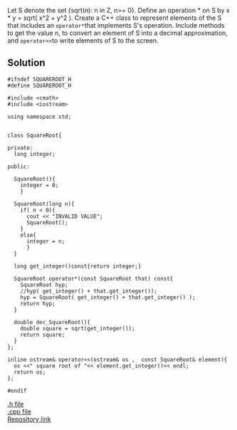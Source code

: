 
Let S denote the set {sqrt(n): n in Z, n>= 0}. Define an operation * on S by x * y = sqrt( x^2 + y^2 ). Create a C++ class to represent elements of the S that includes an ```operator*```that implements S's operation.
Include methods to get the value n, to convert an element of S into a decimal approximation, and ```operator<<```to write elements of S to the screen.

## Solution

``` 
#ifndef SQUAREROOT_H
#define SQUAREROOT_H

#include <cmath>
#include <iostream>

using namespace std;


class SquareRoot{

private:
  long integer;

public:

  SquareRoot(){
    integer = 0;
    }

  SquareRoot(long n){
    if( n < 0){
      cout << "INVALID VALUE";
      SquareRoot();
    }
    else{
      integer = n;
      }
  }

  long get_integer()const{return integer;}

  SquareRoot operator*(const SquareRoot that) const{
    SquareRoot hyp;
    //hyp( get_integer() + that.get_integer());
    hyp = SquareRoot( get_integer() + that.get_integer() );
    return hyp;
  }

  double dec_SquareRoot(){
    double square = sqrt(get_integer());
    return square;
  }
};

inline ostream& operator<<(ostream& os ,  const SquareRoot& element){
  os <<" square root of "<< element.get_integer()<< endl;
  return os;
};

#endif
```

[.h file](squareroot.h)<br>
[.cpp file](squareroot.cpp)<br>
[Repository link](https://github.com/schaeferrodrigo/LearningCplusplus/tree/master/C%2B%2B_for_mathematicians_book/chapter_9_Modular_Arithmetic/C9E4)

